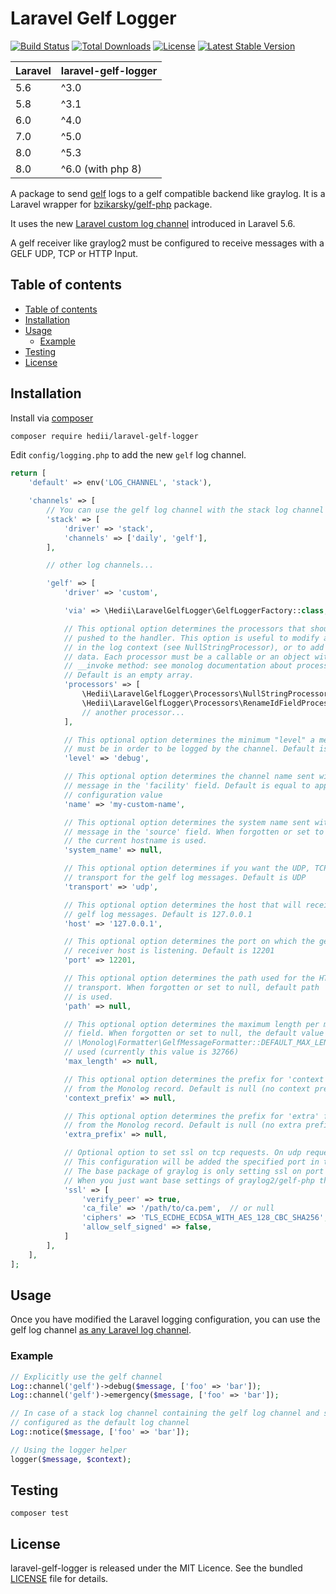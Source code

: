 # Laravel Gelf Logger

[![Build Status](https://github.com/hedii/laravel-gelf-logger/workflows/Tests/badge.svg)](https://github.com/hedii/laravel-gelf-logger/actions)
[![Total Downloads](https://poser.pugx.org/hedii/laravel-gelf-logger/downloads)](//packagist.org/packages/hedii/laravel-gelf-logger)
[![License](https://poser.pugx.org/hedii/laravel-gelf-logger/license)](//packagist.org/packages/hedii/laravel-gelf-logger)
[![Latest Stable Version](https://poser.pugx.org/hedii/laravel-gelf-logger/v)](//packagist.org/packages/hedii/laravel-gelf-logger)

| **Laravel**  |  **laravel-gelf-logger** |
|---|---|
| 5.6  | ^3.0  |
| 5.8  | ^3.1  |
| 6.0  | ^4.0  |
| 7.0  | ^5.0  |
| 8.0  | ^5.3 |
| 8.0  | ^6.0 (with php 8) |

A package to send [gelf](http://docs.graylog.org/en/2.1/pages/gelf.html) logs to a gelf compatible backend like graylog. It is a Laravel wrapper for [bzikarsky/gelf-php](https://github.com/bzikarsky/gelf-php) package.

It uses the new [Laravel custom log channel](https://laravel.com/docs/master/logging) introduced in Laravel 5.6.

A gelf receiver like graylog2 must be configured to receive messages with a GELF UDP, TCP or HTTP Input.

## Table of contents

- [Table of contents](#table-of-contents)
- [Installation](#installation)
- [Usage](#usage)
  - [Example](#example)
- [Testing](#testing)
- [License](#license)

## Installation

Install via [composer](https://getcomposer.org/doc/00-intro.md)

```sh
composer require hedii/laravel-gelf-logger
```

Edit `config/logging.php` to add the new `gelf` log channel.

```php
return [
    'default' => env('LOG_CHANNEL', 'stack'),

    'channels' => [
        // You can use the gelf log channel with the stack log channel
        'stack' => [
            'driver' => 'stack',
            'channels' => ['daily', 'gelf'],
        ],

        // other log channels...

        'gelf' => [
            'driver' => 'custom',

            'via' => \Hedii\LaravelGelfLogger\GelfLoggerFactory::class,

            // This optional option determines the processors that should be
            // pushed to the handler. This option is useful to modify a field
            // in the log context (see NullStringProcessor), or to add extra
            // data. Each processor must be a callable or an object with an
            // __invoke method: see monolog documentation about processors.
            // Default is an empty array.
            'processors' => [
                \Hedii\LaravelGelfLogger\Processors\NullStringProcessor::class,
                \Hedii\LaravelGelfLogger\Processors\RenameIdFieldProcessor::class,
                // another processor...
            ],

            // This optional option determines the minimum "level" a message
            // must be in order to be logged by the channel. Default is 'debug'
            'level' => 'debug',

            // This optional option determines the channel name sent with the
            // message in the 'facility' field. Default is equal to app.env
            // configuration value
            'name' => 'my-custom-name',

            // This optional option determines the system name sent with the
            // message in the 'source' field. When forgotten or set to null,
            // the current hostname is used.
            'system_name' => null,

            // This optional option determines if you want the UDP, TCP or HTTP
            // transport for the gelf log messages. Default is UDP
            'transport' => 'udp',

            // This optional option determines the host that will receive the
            // gelf log messages. Default is 127.0.0.1
            'host' => '127.0.0.1',

            // This optional option determines the port on which the gelf
            // receiver host is listening. Default is 12201
            'port' => 12201,

            // This optional option determines the path used for the HTTP
            // transport. When forgotten or set to null, default path '/gelf'
            // is used.
            'path' => null,

            // This optional option determines the maximum length per message
            // field. When forgotten or set to null, the default value of 
            // \Monolog\Formatter\GelfMessageFormatter::DEFAULT_MAX_LENGTH is
            // used (currently this value is 32766)
            'max_length' => null,

            // This optional option determines the prefix for 'context' fields
            // from the Monolog record. Default is null (no context prefix)
            'context_prefix' => null,

            // This optional option determines the prefix for 'extra' fields
            // from the Monolog record. Default is null (no extra prefix)
            'extra_prefix' => null,

            // Optional option to set ssl on tcp requests. On udp requests this is ignored
            // This configuration will be added the specified port in this configuration item.
            // The base package of graylog is only setting ssl on port 12202.
            // When you just want base settings of graylog2/gelf-php then you don't specify this attribute.
            'ssl' => [
                'verify_peer' => true,
                'ca_file' => '/path/to/ca.pem',  // or null
                'ciphers' => 'TLS_ECDHE_ECDSA_WITH_AES_128_CBC_SHA256', // or null
                'allow_self_signed' => false,
            ]
        ],
    ],
];
```

## Usage

Once you have modified the Laravel logging configuration, you can use the gelf log channel [as any Laravel log channel](https://laravel.com/docs/master/logging#writing-log-messages).

### Example

```php
// Explicitly use the gelf channel
Log::channel('gelf')->debug($message, ['foo' => 'bar']);
Log::channel('gelf')->emergency($message, ['foo' => 'bar']);

// In case of a stack log channel containing the gelf log channel and stack
// configured as the default log channel
Log::notice($message, ['foo' => 'bar']);

// Using the logger helper
logger($message, $context);
```

## Testing

```
composer test
```

## License

laravel-gelf-logger is released under the MIT Licence. See the bundled [LICENSE](https://github.com/hedii/laravel-gelf-logger/blob/master/LICENSE.md) file for details.
